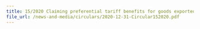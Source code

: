 ```yaml
---
title: 15/2020 Claiming preferential tariff benefits for goods exported from Singapore to the United Kingdom under the United Kingdom Singapore Free Trade Agreement (UKSFTA)
file_url: /news-and-media/circulars/2020-12-31-Circular152020.pdf
---
```

